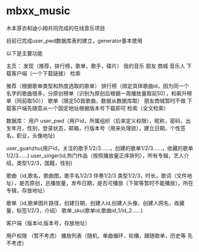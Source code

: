 # mbxx_music
木本芽衣和迪小翔共同完成的在线音乐项目

目前已完成user_pwd数据库表的建立，generator基本使用


以下是主要功能

主页：
发现（推荐，排行榜，歌单，歌手，碟片）
我的音乐
朋友
商城
音乐人
下载客户端（一个下载链接）
检索

推荐（根据歌单类型和热度选取的歌单）
排行榜（绑定具体歌曲id，因为同一个名字的歌曲很多，分原创榜单（识别为原创后根据一周播放量取前50），和飙升榜单（同前取50））
歌单（限定50首歌曲，数据从数据库取）
朋友商城暂时不做
下载客户端先随意从一个固定地址根据版本号下载即可
检索（全文检索）


数据库：
用户
user_pwd（用户id，所属组织（后来定义权限），昵称，密码，出生年月，性别，登录状态，邮箱，行版本号（用来处理锁），建立日期，个性签名，职业，头像地址)


user_guanzhu(用户id，关注的歌手1/2/3......，创建的歌单1/2/3......，收藏的歌单1/2/3......)
user_singer(id,热门作品（按照播放量正序排列），所有专辑，艺人介绍，类型1/2/3，国籍，性别)

歌曲（id,歌名，歌曲图，歌手名1/2/3 伴奏1/2/3 类型1/2/3，时长，歌词（文件地址），是否原创，总播放量，发布日期，是否可播放（下架等暂时不能播放），所在专辑，存放地址）

歌单（id,歌单图片路径，创建日期，创建人id,创建人头像，创建人网名，收藏量，标签1/2/3，介绍）
歌单_sku(歌单id,歌曲id_1/id_2......)

客户端（版本id,版本号，存放地址）

用户权限 （暂不考虑）
播放列表（随机，单曲循环，轮播，跟随歌单，历史等  先不考虑）
